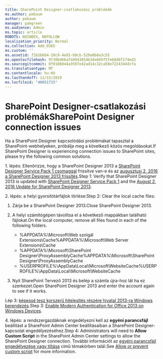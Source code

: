 ```yaml
---
title: SharePoint Designer-csatlakozási problémák
ms.author: pebaum
author: pebaum
manager: pamgreen
ms.audience: Admin
ms.topic: article
ROBOTS: NOINDEX, NOFOLLOW
localization_priority: Normal
ms.collection: Adm_O365
ms.custom: ''
ms.assetid: f2b1b6b4-10c9-4e83-b9cb-529a0b8a3c55
ms.openlocfilehash: 9730bd66afd494385db3de605f5fe68d0f274ed3
ms.sourcegitcommit: 0f0186044a3597e42ad14c32ca58e7224344dcfa
ms.translationtype: MT
ms.contentlocale: hu-HU
ms.lasthandoff: 12/15/2019
ms.locfileid: "40051715"
---
```

# <a name="sharepoint-designer-connection-issues"></a><span data-ttu-id="c2f80-102">SharePoint Designer-csatlakozási problémák</span><span class="sxs-lookup"><span data-stu-id="c2f80-102">SharePoint Designer connection issues</span></span> 

<span data-ttu-id="c2f80-103">Ha a SharePoint Designer kapcsolódási problémákat tapasztal a SharePoint-webhelyeken, próbálja meg a következő közös megoldásokat.</span><span class="sxs-lookup"><span data-stu-id="c2f80-103">If SharePoint Designer is experiencing connection issues to SharePoint sites, please try the following common solutions.</span></span>

<span data-ttu-id="c2f80-104">1. lépés: Ellenőrizze, hogy a SharePoint Designer 2013 a [SharePoint Designer Service Pack 1 csomaggal](https://support.microsoft.com/help/2817441/description-of-microsoft-sharepoint-designer-2013-service-pack-1-sp1) frissítve van-e és az [augusztusi 2, 2016 a SharePoint Designer 2013 frissítés](https://support.microsoft.com/help/3114721/august-2-2016-update-for-sharepoint-designer-2013-kb3114721).</span><span class="sxs-lookup"><span data-stu-id="c2f80-104">Step 1: Verify that SharePoint Designer 2013 is updated with [SharePoint Designer Service Pack 1](https://support.microsoft.com/help/2817441/description-of-microsoft-sharepoint-designer-2013-service-pack-1-sp1) and the [August 2, 2016 Update for SharePoint Designer 2013](https://support.microsoft.com/help/3114721/august-2-2016-update-for-sharepoint-designer-2013-kb3114721).</span></span>



<span data-ttu-id="c2f80-105">2. lépés: a helyi gyorsítótárfájlok törlése:</span><span class="sxs-lookup"><span data-stu-id="c2f80-105">Step 2: Clear the local cache files:</span></span>

1. <span data-ttu-id="c2f80-106">Zárja be a SharePoint Designer 2013.</span><span class="sxs-lookup"><span data-stu-id="c2f80-106">Close SharePoint Designer 2013.</span></span>

2. <span data-ttu-id="c2f80-107">A helyi számítógépen távolítsa el a következő mappákban található fájlokat.</span><span class="sxs-lookup"><span data-stu-id="c2f80-107">On the local computer, remove all files found in each of the following folders.</span></span>

    - <span data-ttu-id="c2f80-108">%APPDATA%\Microsoft\Web szolgál Extensions\Cache</span><span class="sxs-lookup"><span data-stu-id="c2f80-108">%APPDATA%\Microsoft\Web Server Extensions\Cache</span></span>
    - <span data-ttu-id="c2f80-109">%APPDATA%\Microsoft\SharePoint Designer\ProxyAssemblyCache</span><span class="sxs-lookup"><span data-stu-id="c2f80-109">%APPDATA%\Microsoft\SharePoint Designer\ProxyAssemblyCache</span></span>
    - <span data-ttu-id="c2f80-110">%USERPROFILE%\AppData\Local\Microsoft\WebsiteCache</span><span class="sxs-lookup"><span data-stu-id="c2f80-110">%USERPROFILE%\AppData\Local\Microsoft\WebsiteCache</span></span>

3. <span data-ttu-id="c2f80-111">Nyit SharePoint Tervező 2013 és belép a számla újra-hoz lát ha ez szerkezet.</span><span class="sxs-lookup"><span data-stu-id="c2f80-111">Open SharePoint Designer 2013 and enter the account again to see if it works.</span></span>

<span data-ttu-id="c2f80-112">Lép 3: [képessé tesz korszerű hitelesítés részére hivatal 2013-ra Windows berendezés](https://docs.microsoft.com/office365/admin/security-and-compliance/enable-modern-authentication?redirectSourcePath=/article/Enable-Modern-Authentication-for-Office-2013-on-Windows-devices-7dc1c01a-090f-4971-9677-f1b192d6c910&view=o365-worldwide).</span><span class="sxs-lookup"><span data-stu-id="c2f80-112">Step 3: [Enable Modern Authentication for Office 2013 on Windows Devices](https://docs.microsoft.com/office365/admin/security-and-compliance/enable-modern-authentication?redirectSourcePath=/article/Enable-Modern-Authentication-for-Office-2013-on-Windows-devices-7dc1c01a-090f-4971-9677-f1b192d6c910&view=o365-worldwide).</span></span>

<span data-ttu-id="c2f80-113">4. lépés: a rendszergazdáknak engedélyezni kell az **egyéni parancsfájl** beállítást a SharePoint Admin Center beállításaiban a SharePoint Designer-kapcsolat engedélyezéséhez.</span><span class="sxs-lookup"><span data-stu-id="c2f80-113">Step 4: Administrators will need to **Allow Custom Script** in the SharePoint Admin Center settings to allow the SharePoint Designer connection.</span></span> <span data-ttu-id="c2f80-114">További információt az [egyéni parancsfájl engedélyezése vagy tiltása](https://docs.microsoft.com/sharepoint/allow-or-prevent-custom-script) című témakörben talál.</span><span class="sxs-lookup"><span data-stu-id="c2f80-114">See [Allow or prevent custom script](https://docs.microsoft.com/sharepoint/allow-or-prevent-custom-script) for more information.</span></span>


